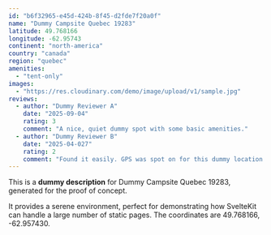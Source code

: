 ```yaml
---
id: "b6f32965-e45d-424b-8f45-d2fde7f20a0f"
name: "Dummy Campsite Quebec 19283"
latitude: 49.768166
longitude: -62.95743
continent: "north-america"
country: "canada"
region: "quebec"
amenities:
  - "tent-only"
images:
  - "https://res.cloudinary.com/demo/image/upload/v1/sample.jpg"
reviews:
  - author: "Dummy Reviewer A"
    date: "2025-09-04"
    rating: 3
    comment: "A nice, quiet dummy spot with some basic amenities."
  - author: "Dummy Reviewer B"
    date: "2025-04-027"
    rating: 2
    comment: "Found it easily. GPS was spot on for this dummy location."
---
```


This is a **dummy description** for Dummy Campsite Quebec 19283, generated for the proof of concept.

It provides a serene environment, perfect for demonstrating how SvelteKit can handle a large number of static pages. The coordinates are 49.768166, -62.957430.
